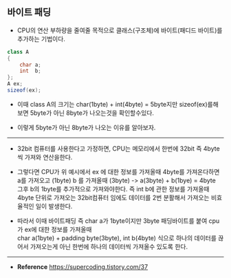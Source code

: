 ## 바이트 패딩

- CPU의 연산 부하량을 줄여줄 목적으로 클래스(구조체)에 바이트(패디드 바이트)를 추가하는 기법이다.
~~~ java
class A
{
	char a;
    int  b;
};
A ex;
sizeof(ex);
~~~
-  이때 class A의 크기는 char(1byte) + int(4byte) = 5byte지만 
sizeof(ex)를해보면 5byte가 아닌 8byte가 나오는것을 확인할수있다. 

- 이렇게 5byte가 아닌 8byte가 나오는 이유를 알아보자. 

---

- 32bit 컴퓨터를 사용한다고 가정하면, CPU는 메모리에서 한번에 32bit 즉 4byte 씩 가져와 연산을한다. 

- 그렇다면 CPU가 위 예시에서 ex 에 대한 정보를 가져올때 4byte를 가져온다하면 a를 가져오고 (1byte) b 를 가져올때 (3byte) ->  a(3byte) + b(1bye) = 4byte  
그후 b의 1byte를 추가적으로 가져와야한다. 즉 int b에 관한 정보를 가져올때 4byte 단위로 가져오는 32bit컴퓨터 임에도 데이터를 2번 분활해서 가져오는 비효율적인 일이 발생한다.

- 따라서 이때 바이트패딩 즉 char a가 1byte이지만 3byte 패딩바이트를 붙여 cpu가 ex에 대한 정보를 가져올때  
char a(1byte) + padding byte(3byte), int b(4byte) 식으로 하나의 데이터를 끊어서 가져오는게 아닌 한번에 하나의 데이터씩 가져올수 있도록 한다. 

---
- **Reference**
https://supercoding.tistory.com/37